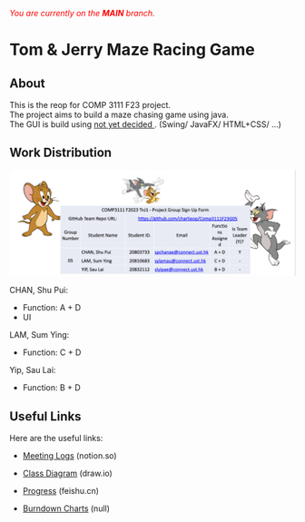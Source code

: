 <i style="color: red">You are currently on the <b>MAIN</b> branch. </i>

# Tom & Jerry Maze Racing Game

## About

This is the reop for COMP 3111 F23 project.  
The project aims to build a maze chasing game using java.  
The GUI is build using <ins> not yet decided </ins>. (Swing/ JavaFX/ HTML+CSS/ ...)

## Work Distribution
![CHAN-A+D; LAM-C+D; YIP-B+D;](./work-distribution.jpg "Work Distribution")

CHAN, Shu Pui:
- Function: A + D
- UI

LAM, Sum Ying:
- Function: C + D

Yip, Sau Lai:
- Function: B + D

## Useful Links

Here are the useful links:
- [Meeting Logs](https://www.notion.so/dfb2e2b36b2f484b8591e74be9c1da04?v=bd45b47bd3ea4e4cb6b12933569c0d22) (notion.so)

- [Class Diagram](https://app.diagrams.net) (draw.io)

- [Progress](https://www.feishu.cn) (feishu.cn)

- [Burndown Charts]() (null)




